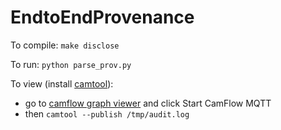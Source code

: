 # EndtoEndProvenance

To compile: ```make disclose```

To run: ```python parse_prov.py```

To view (install [camtool](https://github.com/CamFlow/camtool/)):
* go to [camflow graph viewer](http://camflow.org/demo) and click Start CamFlow MQTT
* then ```camtool --publish /tmp/audit.log```
